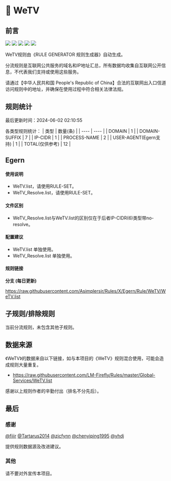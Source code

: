 # 🧸 WeTV

## 前言

![](https://shields.io/badge/-移除重复规则-ff69b4) ![](https://shields.io/badge/-DOMAIN与DOMAIN--SUFFIX合并-green) ![](https://shields.io/badge/-DOMAIN--SUFFIX间合并-critical) ![](https://shields.io/badge/-DOMAIN--SUFFIX与DOMAIN--KEYWORD合并-blue) ![](https://shields.io/badge/-IP--CIDR(6)合并-blueviolet) 

WeTV规则由《RULE GENERATOR 规则生成器》自动生成。

分流规则是互联网公共服务的域名和IP地址汇总，所有数据均收集自互联网公开信息，不代表我们支持或使用这些服务。

请通过【中华人民共和国 People's Republic of China】合法的互联网出入口信道访问规则中的地址，并确保在使用过程中符合相关法律法规。

## 规则统计

最后更新时间：2024-06-02 02:10:55

各类型规则统计：
| 类型 | 数量(条)  | 
| ---- | ----  |
| DOMAIN | 1  | 
| DOMAIN-SUFFIX | 7  | 
| IP-CIDR | 1  | 
| PROCESS-NAME | 2  | 
| USER-AGENT(Egern支持) | 1  | 
| TOTAL(仅供参考) | 12  | 


## Egern 

#### 使用说明
- WeTV.list，请使用RULE-SET。
- WeTV_Resolve.list，请使用RULE-SET。

#### 文件区别
- WeTV_Resolve.list与WeTV.list的区别仅在于后者IP-CIDR(6)类型带no-resolve。

#### 配置建议
- WeTV.list 单独使用。
- WeTV_Resolve.list 单独使用。

#### 规则链接
**分支 (每日更新)**

https://raw.githubusercontent.com/Asimplersir/Rules/X/Egern/Rule/WeTV/WeTV.list











## 子规则/排除规则


当前分流规则，未包含其他子规则。

## 数据来源

《WeTV》的数据来自以下链接，如与本项目的《WeTV》规则混合使用，可能会造成规则大量重复。

- https://raw.githubusercontent.com/LM-Firefly/Rules/master/Global-Services/WeTV.list


感谢以上规则作者的辛勤付出（排名不分先后）。

## 最后

### 感谢

[@fiiir](https://github.com/fiiir) [@Tartarus2014](https://github.com/Tartarus2014) [@zjcfynn](https://github.com/zjcfynn) [@chenyiping1995](https://github.com/chenyiping1995) [@vhdj](https://github.com/vhdj)

提供规则数据源及改进建议。

### 其他

请不要对外宣传本项目。